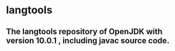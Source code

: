 # langtools
The langtools repository of OpenJDK with version 10.0.1 , including javac source code.
----

